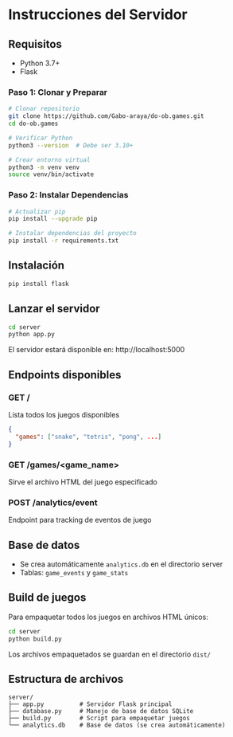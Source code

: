 # Instrucciones del Servidor

## Requisitos
- Python 3.7+
- Flask

### Paso 1: Clonar y Preparar

```bash
# Clonar repositorio
git clone https://github.com/Gabo-araya/do-ob.games.git
cd do-ob.games

# Verificar Python
python3 --version  # Debe ser 3.10+

# Crear entorno virtual
python3 -m venv venv
source venv/bin/activate
```

### Paso 2: Instalar Dependencias

```bash
# Actualizar pip
pip install --upgrade pip

# Instalar dependencias del proyecto
pip install -r requirements.txt

```



## Instalación
```bash
pip install flask
```

## Lanzar el servidor
```bash
cd server
python app.py
```

El servidor estará disponible en: http://localhost:5000

## Endpoints disponibles

### GET /
Lista todos los juegos disponibles
```json
{
  "games": ["snake", "tetris", "pong", ...]
}
```

### GET /games/<game_name>
Sirve el archivo HTML del juego especificado

### POST /analytics/event
Endpoint para tracking de eventos de juego

## Base de datos
- Se crea automáticamente `analytics.db` en el directorio server
- Tablas: `game_events` y `game_stats`

## Build de juegos
Para empaquetar todos los juegos en archivos HTML únicos:
```bash
cd server
python build.py
```

Los archivos empaquetados se guardan en el directorio `dist/`

## Estructura de archivos
```
server/
├── app.py          # Servidor Flask principal
├── database.py     # Manejo de base de datos SQLite
├── build.py        # Script para empaquetar juegos
└── analytics.db    # Base de datos (se crea automáticamente)
```
